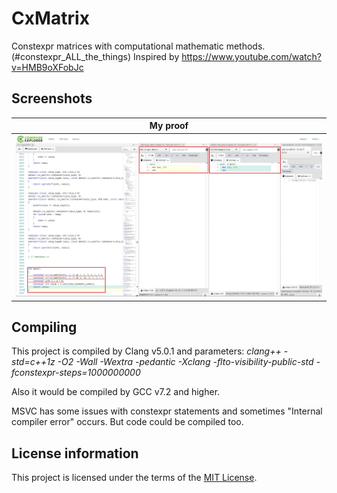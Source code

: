 # CxMatrix

Constexpr matrices with computational mathematic methods. (#constexpr_ALL_the_things)
Inspired by https://www.youtube.com/watch?v=HMB9oXFobJc

## Screenshots

| My proof                                                         |
|------------------------------------------------------------------|
| ![Screenshot](Media/proof.jpg "Proof")                           |


## Compiling

This project is compiled by Clang v5.0.1 and parameters: *clang++ -std=c++1z -O2 -Wall -Wextra -pedantic -Xclang -flto-visibility-public-std -fconstexpr-steps=1000000000*

Also it would be compiled by GCC v7.2 and higher.

MSVC has some issues with constexpr statements and sometimes "Internal compiler error" occurs. But code could be compiled too.


## License information

This project is licensed under the terms of the [MIT License](LICENSE).
